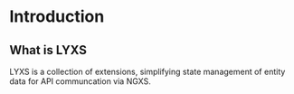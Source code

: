 # Introduction

## What is LYXS

LYXS is a collection of extensions, simplifying state management of entity data for API communcation via NGXS.

